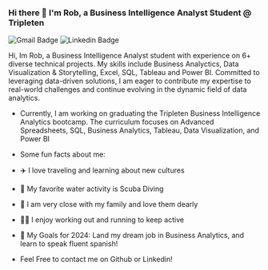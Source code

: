 ### Hi there 👋 I'm Rob, a Business Intelligence Analyst Student @ Tripleten
![Gmail Badge](https://img.shields.io/badge/robblodod11@gmail.com-D14836?style=for-the-badge&logo=gmail&logoColor=white&Link=mailto:robblodo11@gmail.com)
![Linkedin Badge](https://img.shields.io/badge/robert-lodovichetti-0077B5?style=for-the-badge&logo=linkedin&logoColor=white&link=https://www.linkedin.com/in/robert-lodovichetti/) <p align='left'> Hi, Im Rob, a Business Intelligence Analyst student with experience on 6+ diverse technical projects. My skills include Business Analyctics, Data Visualization & Storytelling, Excel, SQL, Tableau and Power BI. Committed to leveraging data-driven solutions, I am eager to contribute my expertise to real-world challenges and continue evolving in the dynamic field of data analytics.

- Currently, I am working on graduating the Tripleten Business Intelligence Analytics bootcamp. The curriculum focuses on Advanced Spreadsheets, SQL, Business Analytics, Tableau, Data Visualization, and Power BI
- Some fun facts about me:
- ✈️ I love traveling and learning about new cultures
- 🤿 My favorite water activity is Scuba Diving
- 🏡 I am very close with my family and love them dearly
- 💪🏼 I enjoy working out and running to keep active
- 🎯 My Goals for 2024: Land my dream job in Business Analytics, and learn to speak fluent spanish!

- Feel Free to contact me on Github or Linkedin!
